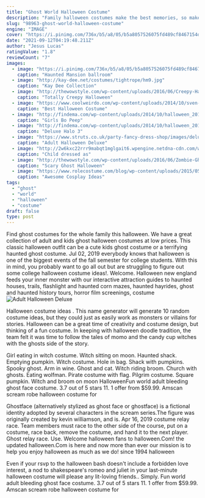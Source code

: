 ```yaml
---
title: "Ghost World Halloween Costume"
description: "Family halloween costumes make the best memories, so make this year one for the books. Two is better than one, and three is a crowd! our group halloween costumes and couples costumes are sure to take the cake at every halloween costume"
slug: "98963-ghost-world-halloween-costume"
engine: "IMAGE"
cover: "https://i.pinimg.com/736x/b5/a8/05/b5a8057526075fd489cf8467154d6a43--halloween-ghosts-halloween-dress.jpg"
date: "2021-09-12T04:19:48.211Z"
author: "Jesus Lucas"
ratingValue: "1.8"
reviewCount: "7"
images:
  - image: "https://i.pinimg.com/736x/b5/a8/05/b5a8057526075fd489cf8467154d6a43--halloween-ghosts-halloween-dress.jpg"
    caption: "Haunted Mansion ballroom"
  - image: "http://kay-dee.net/costumes/tightrope/hm9.jpg"
    caption: "Kay Dee Collection"
  - image: "http://thewowstyle.com/wp-content/uploads/2016/06/Creepy-Halloween-Makeup-Ideas.jpg"
    caption: "Totally Creepy Halloween"
  - image: "https://www.coolweirdo.com/wp-content/uploads/2014/10/sven-frozen-costume.jpg"
    caption: "Best Halloween Costume"
  - image: "http://findema.com/wp-content/uploads/2014/10/halloween_20144276.jpg"
    caption: "Girls Bo Peep"
  - image: "http://findema.com/wp-content/uploads/2014/10/halloween_20143532.jpg"
    caption: "Deluxe Halo 3"
  - image: "https://www.struts.co.uk/party-fancy-dress-shop/images/deluxe-ghostbusters-costume_02.jpg"
    caption: "Adult Halloween Deluxe"
  - image: "http://2w6kxc22rrr9mabqt1mglgait6.wpengine.netdna-cdn.com/wp-content/uploads/2016/10/halloween-child-ghosts-1024x580.jpg"
    caption: "Child dressed as"
  - image: "http://thewowstyle.com/wp-content/uploads/2016/06/Zombie-Ghost-Halloween-Makeup.jpg"
    caption: "Scary Ghost Halloween"
  - image: "https://www.rolecostume.com/blog/wp-content/uploads/2015/05/awesome-cosplay-ideas-for-halloween.jpg"
    caption: "Awesome Cosplay Ideas"
tags:
  - "ghost"
  - "world"
  - "halloween"
  - "costume"
draft: false
type: post
---
```


Find ghost costumes for the whole family this halloween. We have a great collection of adult and kids ghost halloween costumes at low prices. This classic halloween outfit can be a cute kids ghost costume or a terrifying haunted ghost costume. Jul 02, 2019 everybody knows that halloween is one of the biggest events of the fall semester for college students. With this in mind, you probably want to go all out but are struggling to figure out some college halloween costume ideas!. Welcome. Halloween new england feeds your inner monster with our interactive attraction guides to haunted houses, trails, flashlight and haunted corn mazes, haunted hayrides, ghost and haunted history tours, horror film screenings, costume
![Adult Halloween Deluxe](https://www.struts.co.uk/party-fancy-dress-shop/images/deluxe-ghostbusters-costume_02.jpg "Adult Halloween Deluxe")

Halloween costume ideas . This name generator will generate 10 random costume ideas, but they could just as easily work as monsters or villains for stories. Halloween can be a great time of creativity and costume design, but thinking of a fun costume. In keeping with halloween doodle tradition, the team felt it was time to follow the tales of momo and the candy cup witches with the ghosts side of the story.
<!--inArticleAds-->

<!--galleryOne-->

Girl eating in witch costume. Witch sitting on moon. Haunted shack. Emptying pumpkin. Witch costume.  Hole in bag. Shack with pumpkins. Spooky ghost. Arm in wine. Ghost and cat. Witch riding broom. Church with ghosts. Eating wolfman. Pirate costume with flag. Pilgrim costume. Square pumpkin. Witch and broom on moon HalloweenFun world adult bleeding ghost face costume. 3.7 out of 5 stars 11. 1 offer from $59.99. Amscan scream robe halloween costume for
<!--inArticleAds-->

<!--galleryTwo-->

Ghostface (alternatively stylized as ghost face or ghostface) is a fictional identity adopted by several characters in the scream series.The figure was originally created by kevin williamson, and is. Apr 16, 2019 costume relay race. Team members must race to the other side of the course, put on a costume, race back, remove the costume, and hand it to the next player. Ghost relay race. Use. Welcome halloween fans to halloween.Com! the updated halloween.Com is here and now more than ever our mission is to help you enjoy halloween as much as we do! since 1994 halloween
<!--galleryThree-->

Even if your rsvp to the halloween bash doesn't include a forbidden love interest, a nod to shakespeare's romeo and juliet in your last-minute halloween costume will please any lit-loving friends.. Simply. Fun world adult bleeding ghost face costume. 3.7 out of 5 stars 11. 1 offer from $59.99. Amscan scream robe halloween costume for